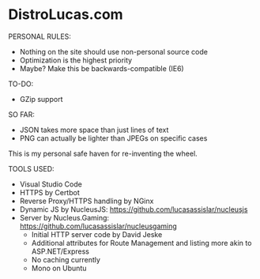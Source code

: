 # DistroLucas.com
PERSONAL RULES:
- Nothing on the site should use non-personal source code
- Optimization is the highest priority
- Maybe? Make this be backwards-compatible (IE6)

TO-DO:
- GZip support

SO FAR:
- JSON takes more space than just lines of text
- PNG can actually be lighter than JPEGs on specific cases

This is my personal safe haven for re-inventing the wheel.

TOOLS USED:
- Visual Studio Code
- HTTPS by Certbot
- Reverse Proxy/HTTPS handling by NGinx
- Dynamic JS by NucleusJS: https://github.com/lucasassislar/nucleusjs
- Server by Nucleus.Gaming: https://github.com/lucasassislar/nucleusgaming
    - Initial HTTP server code by David Jeske
    - Additional attributes for Route Management and listing more akin to ASP.NET/Express
    - No caching currently
	- Mono on Ubuntu
